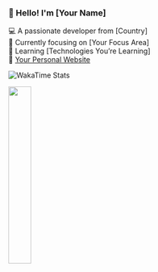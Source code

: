 ### 👋 Hello! I'm [Your Name]  
💻 A passionate developer from [Country]  
🎯 Currently focusing on [Your Focus Area]  
🌱 Learning [Technologies You’re Learning]  
🔗 [Your Personal Website](https://yourwebsite.com)

![WakaTime Stats](https://wakatime.com/share/@LeoChoi/e5a4125d-75fa-43ad-b84d-b5ed048f839c.svg)

<img src="https://wakatime.com/share/@LeoChoi/e5a4125d-75fa-43ad-b84d-b5ed048f839c.svg" width="30%">


